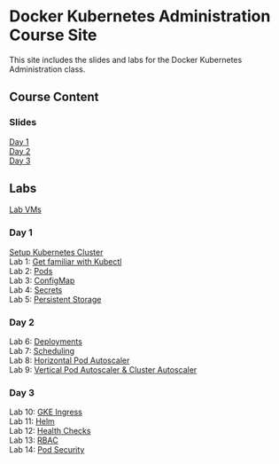 # Docker Kubernetes Administration Course Site

This site includes the slides and labs for the Docker Kubernetes Administration class. 

## Course Content 
### Slides    
[Day 1](https://www.dropbox.com/s/hox7ndi7k8gznxj/Kube-Admin-day1.pdf?dl=0)   
[Day 2](https://www.dropbox.com/s/tuib0lsem6m2yyk/Kube-Admin-day2.pdf?dl=0)   
[Day 3](https://www.dropbox.com/s/91vcnw5jwno71db/Kube-Admin-day3.pdf?dl=0)   

## Labs
[Lab VMs](https://docs.google.com/spreadsheets/d/1kW1rNQMZVdoYa2IDLZa66rLv122LM_mIfkbjxhEmVsQ/edit?usp=sharing)  

### Day 1
[Setup Kubernetes Cluster](labs/001-setup-gcp/)   
Lab 1: [Get familiar with Kubectl](labs/commands/)   
Lab 2: [Pods](labs/pods/)   
Lab 3: [ConfigMap](labs/configmap/)   
Lab 4: [Secrets](labs/secrets/)   
Lab 5: [Persistent Storage](labs/persistent-storage/)   

### Day 2   
Lab 6: [Deployments](labs/deployments/)   
Lab 7: [Scheduling](labs/scheduling/)   
Lab 8: [Horizontal Pod Autoscaler](labs/k8s-prometheus-hpa/)   
Lab 9: [Vertical Pod Autoscaler & Cluster Autoscaler](labs/k8s-vpa-ca/)   

### Day 3   
Lab 10: [GKE Ingress](labs/ingress/)   
Lab 11: [Helm](labs/helm/)   
Lab 12: [Health Checks](labs/health-checks/)   
Lab 13: [RBAC](labs/rbac/)   
Lab 14: [Pod Security](labs/psp/)   
